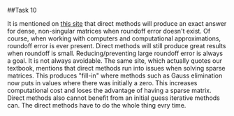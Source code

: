 ##Task 10

It is mentioned on [this site](https://math.stackexchange.com/questions/2462931/what-are-the-benefits-of-iterative-method-against-lu-decomposition) that direct methods will produce an exact answer for dense, non-singular matrices when roundoff
error doesn't exist. Of course, when working with computers and computational approximations, roundoff error is ever present.
Direct methods will still produce great results when roundoff is small. Reducing/preventing large roundoff error is always a goal.
It is not always avoidable. The same site, which actually quotes our textbook, mentions that direct methods run into issues when 
solving sparse matrices. This produces "fill-in" where methods such as Gauss elimination now puts in values where there was initially
a zero. This increases computational cost and loses the advantage of having a sparse matrix.
Direct methods also cannot benefit from an initial guess iterative methods can. The direct methods have to do the whole thing evry time. 
